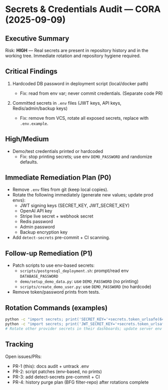 # Secrets & Credentials Audit — CORA (2025-09-09)

## Executive Summary
Risk: **HIGH** — Real secrets are present in repository history and in the working tree. Immediate rotation and repository hygiene required.

## Critical Findings
1) Hardcoded DB password in deployment script (local/docker path)
   - Fix: read from env var; never commit credentials. (Separate code PR)

2) Committed secrets in `.env` files (JWT keys, API keys, Redis/admin/backup keys)
   - Fix: remove from VCS, rotate all exposed secrets, replace with `.env.example`.

## High/Medium
- Demo/test credentials printed or hardcoded
  - Fix: stop printing secrets; use env `DEMO_PASSWORD` and randomize defaults.

## Immediate Remediation Plan (P0)
- Remove `.env` files from git (keep local copies).
- Rotate the following immediately (generate new values; update prod envs):
  - JWT signing keys (SECRET_KEY, JWT_SECRET_KEY)
  - OpenAI API key
  - Stripe live secret + webhook secret
  - Redis password
  - Admin password
  - Backup encryption key
- Add `detect-secrets` pre-commit + CI scanning.

## Follow-up Remediation (P1)
- Patch scripts to use env-based secrets:
  - `scripts/postgresql_deployment.sh`: prompt/read env `DATABASE_PASSWORD`
  - `demo/setup_demo_data.py`: use `DEMO_PASSWORD` (no printing)
  - `scripts/create_demo_user.py`: use `DEMO_PASSWORD` (no hardcode)
- Remove token/password prints from tests.

## Rotation Commands (examples)
```bash
python -c "import secrets; print('SECRET_KEY='+secrets.token_urlsafe(64))"
python -c "import secrets; print('JWT_SECRET_KEY='+secrets.token_urlsafe(64))"
# Rotate other provider secrets in their dashboards; update server env files.
```

## Tracking
Open issues/PRs:

- PR-1 (this): docs audit + untrack .env
- PR-2: script patches (env-based, no prints)
- PR-3: add detect-secrets pre-commit + CI
- PR-4: history purge plan (BFG filter-repo) after rotations complete
